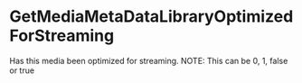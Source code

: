 # GetMediaMetaDataLibraryOptimizedForStreaming

Has this media been optimized for streaming. NOTE: This can be 0, 1, false or true

